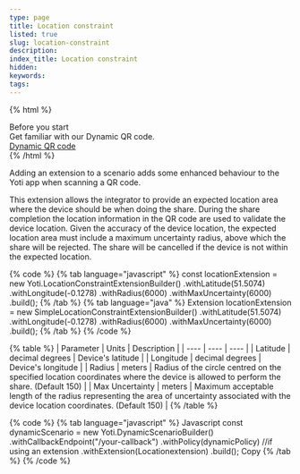 ```yaml
---
type: page
title: Location constraint
listed: true
slug: location-constraint
description: 
index_title: Location constraint
hidden: 
keywords: 
tags: 
---
```


{% html %}
<div class="alert-BYS">
   <div class="alert-title" id="BYS">
      Before you start
   </div>
   <div class="alert-text" >
      Get familiar with our Dynamic QR code.
   </div>
   <div class="alert-links"> 
      <a  target="_self" href="https://developers.yoti.com/digital-id/createbutton#dynamic-qr"> Dynamic QR code </a>
   </div>
</div>
{% /html %}

Adding an extension to a scenario adds some enhanced behaviour to the Yoti app when scanning a QR code.

This extension allows the integrator to provide an expected location area where the device should be when doing the share. During the share completion the location information in the QR code are used to validate the device location. Given the accuracy of the device location, the expected location area must include a maximum uncertainty radius, above which the share will be rejected. The share will be cancelled if the device is not within the expected location.

{% code %}
{% tab language="javascript" %}
const locationExtension = new Yoti.LocationConstraintExtensionBuilder()
    .withLatitude(51.5074)
    .withLongitude(-0.1278)
    .withRadius(6000)
		.withMaxUncertainty(6000)
    .build();
{% /tab %}
{% tab language="java" %}
Extension<LocationConstraintContent> locationExtension = new SimpleLocationConstraintExtensionBuilder()
                .withLatitude(51.5074)
                .withLongitude(-0.1278)
                .withRadius(6000)
  							.withMaxUncertainty(6000)
                .build();
{% /tab %}
{% /code %}

{% table %}
| Parameter | Units | Description | 
| ---- | ---- | ---- | 
| Latitude | decimal degrees | Device's latitude | 
| Longitude | decimal degrees | Device's longitude | 
| Radius | meters | Radius of the circle centred on the specified location coordinates where the device is allowed to perform the share. (Default 150) | 
| Max Uncertainty | meters | Maximum acceptable length of the radius representing the area of uncertainty associated with the device location coordinates. (Default 150) | 
{% /table %}

{% code %}
{% tab language="javascript" %}
Javascript
const dynamicScenario = new Yoti.DynamicScenarioBuilder()
      .withCallbackEndpoint("/your-callback")
      .withPolicy(dynamicPolicy)
      //if using an extension
      .withExtension(Locationextension)
      .build();
Copy
{% /tab %}
{% /code %}